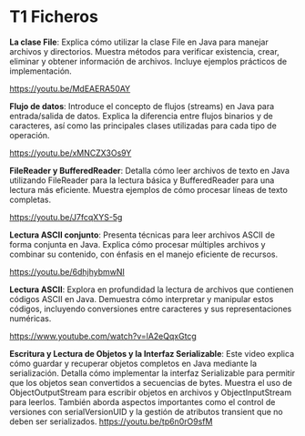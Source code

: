 # T1 Ficheros

**La clase File**: Explica cómo utilizar la clase File en Java para manejar archivos y directorios. Muestra métodos para verificar existencia, crear, eliminar y obtener información de archivos. Incluye ejemplos prácticos de implementación.

https://youtu.be/MdEAERA50AY

**Flujo de datos**: Introduce el concepto de flujos (streams) en Java para entrada/salida de datos. Explica la diferencia entre flujos binarios y de caracteres, así como las principales clases utilizadas para cada tipo de operación.

https://youtu.be/xMNCZX3Os9Y

**FileReader y BufferedReader**: Detalla cómo leer archivos de texto en Java utilizando FileReader para la lectura básica y BufferedReader para una lectura más eficiente. Muestra ejemplos de cómo procesar líneas de texto completas.

https://youtu.be/J7fcqXYS-5g

**Lectura ASCII conjunto**: Presenta técnicas para leer archivos ASCII de forma conjunta en Java. Explica cómo procesar múltiples archivos y combinar su contenido, con énfasis en el manejo eficiente de recursos.

https://youtu.be/6dhjhybmwNI

**Lectura ASCII**: Explora en profundidad la lectura de archivos que contienen códigos ASCII en Java. Demuestra cómo interpretar y manipular estos códigos, incluyendo conversiones entre caracteres y sus representaciones numéricas.

https://www.youtube.com/watch?v=lA2eQqxGtcg

**Escritura y Lectura de Objetos y la Interfaz Serializable**: Este video explica cómo guardar y recuperar objetos completos en Java mediante la serialización. Detalla cómo implementar la interfaz Serializable para permitir que los objetos sean convertidos a secuencias de bytes. Muestra el uso de ObjectOutputStream para escribir objetos en archivos y ObjectInputStream para leerlos. También aborda aspectos importantes como el control de versiones con serialVersionUID y la gestión de atributos transient que no deben ser serializados.
https://youtu.be/tp6n0rO9sfM